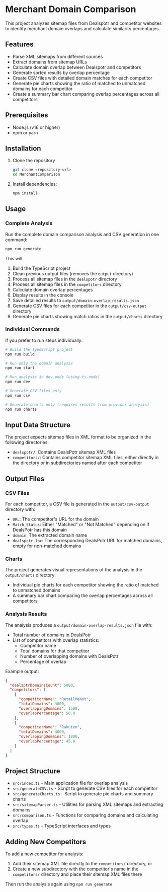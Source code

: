 # Merchant Domain Comparison

This project analyzes sitemap files from Dealspotr and competitor websites to identify merchant domain overlaps and calculate similarity percentages.

## Features

- Parse XML sitemaps from different sources
- Extract domains from sitemap URLs
- Calculate domain overlap between Dealspotr and competitors
- Generate sorted results by overlap percentage
- Create CSV files with detailed domain matches for each competitor
- Generate pie charts showing the ratio of matched to unmatched domains for each competitor
- Create a summary bar chart comparing overlap percentages across all competitors

## Prerequisites

- Node.js (v16 or higher)
- npm or yarn

## Installation

1. Clone the repository

   ```bash
   git clone <repository-url>
   cd MerchantComparison
   ```

2. Install dependencies:
   ```bash
   npm install
   ```

## Usage

### Complete Analysis

Run the complete domain comparison analysis and CSV generation in one command:

```bash
npm run generate
```

This will:

1. Build the TypeScript project
2. Clean previous output files (removes the `output` directory)
3. Process all sitemap files in the `dealspotr` directory
4. Process all sitemap files in the `competitors` directory
5. Calculate domain overlap percentages
6. Display results in the console
7. Save detailed results to `output/domain-overlap-results.json`
8. Generate CSV files for each competitor in the `output/csv-output` directory
9. Generate pie charts showing match ratios in the `output/charts` directory

### Individual Commands

If you prefer to run steps individually:

```bash
# Build the TypeScript project
npm run build

# Run only the domain analysis
npm run start

# Run analysis in dev mode (using ts-node)
npm run dev

# Generate CSV files only
npm run csv

# Generate charts only (requires results from previous analysis)
npm run charts
```

## Input Data Structure

The project expects sitemap files in XML format to be organized in the following directories:

- `dealspotr/`: Contains DealsPotr sitemap XML files
- `competitors/`: Contains competitor sitemap XML files, either directly in the directory or in subdirectories named after each competitor

## Output Files

### CSV Files

For each competitor, a CSV file is generated in the `output/csv-output` directory with:

- `URL`: The competitor's URL for the domain
- `Match_Status`: Either "Matched" or "Not Matched" depending on if DealsPotr has this domain
- `domain`: The extracted domain name
- `dealspotr loc`: The corresponding DealsPotr URL for matched domains, empty for non-matched domains

### Charts

The project generates visual representations of the analysis in the `output/charts` directory:

- Individual pie charts for each competitor showing the ratio of matched to unmatched domains
- A summary bar chart comparing the overlap percentages across all competitors

### Analysis Results

The analysis produces a `output/domain-overlap-results.json` file with:

- Total number of domains in DealsPotr
- List of competitors with overlap statistics:
  - Competitor name
  - Total domains for that competitor
  - Number of overlapping domains with DealsPotr
  - Percentage of overlap

Example output:

```json
{
  "dealsptrDomainsCount": 5000,
  "competitors": [
    {
      "competitorName": "RetailMeNot",
      "totalDomains": 3000,
      "overlappingDomains": 1500,
      "overlapPercentage": 50.0
    },
    {
      "competitorName": "Rakuten",
      "totalDomains": 4000,
      "overlappingDomains": 1800,
      "overlapPercentage": 45.0
    }
  ]
}
```

## Project Structure

- `src/index.ts` - Main application file for overlap analysis
- `src/generateCSV.ts` - Script to generate CSV files for each competitor
- `src/generateCharts.ts` - Script to generate pie charts and summary charts
- `src/sitemapParser.ts` - Utilities for parsing XML sitemaps and extracting domains
- `src/comparison.ts` - Functions for comparing domains and calculating overlap
- `src/types.ts` - TypeScript interfaces and types

## Adding New Competitors

To add a new competitor for analysis:

1. Add their sitemap XML file directly to the `competitors/` directory, or
2. Create a new subdirectory with the competitor's name in the `competitors/` directory and place their sitemap XML files there

Then run the analysis again using `npm run generate`

